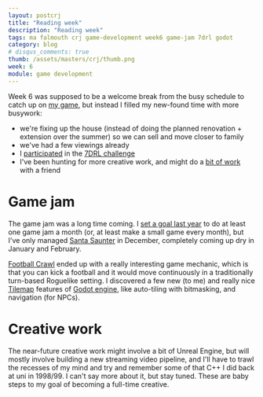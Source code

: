 ```yaml
---
layout: postcrj
title: "Reading week"
description: "Reading week"
tags: ma falmouth crj game-development week6 game-jam 7drl godot
category: blog
# disqus_comments: true
thumb: /assets/masters/crj/thumb.png
week: 6
module: game development
---
```


Week 6 was supposed to be a welcome break from the busy schedule to catch up on [my game](/tags#contumacious), but instead I filled my new-found time with more busywork:

- we're fixing up the house (instead of doing the planned renovation + extension over the summer) so we can sell and move closer to family
- we've had a few viewings already
- I [participated](https://opyate.itch.io/7drl-2021) in the [7DRL challenge](https://itch.io/jam/7drl-challenge-2021)
- I've been hunting for more creative work, and might do a [bit of work](https://news.ycombinator.com/item?id=26092636) with a friend

# Game jam

The game jam was a long time coming. I [set a goal last year](/masters/goals#be-a-better-designer) to do at least one game jam a month (or, at least make a small game every month), but I've only managed [Santa Saunter](https://juanuys.com/games/santasaunter) in December, completely coming up dry in January and February.

[Football Crawl](/games/football-crawl) ended up with a really interesting game mechanic, which is that you can kick a football and it would move continuously in a traditionally turn-based Roguelike setting. I discovered a few new (to me) and really nice [Tilemap](https://docs.godotengine.org/en/stable/tutorials/2d/using_tilemaps.html) features of [Godot engine](https://godotengine.org/), like auto-tiling with bitmasking, and navigation (for NPCs).

# Creative work

The near-future creative work might involve a bit of Unreal Engine, but will mostly involve building a new streaming video pipeline, and I'll have to trawl the recesses of my mind and try and remember some of that C++ I did back at uni in 1998/99. I can't say more about it, but stay tuned. These are baby steps to my goal of becoming a full-time creative.
